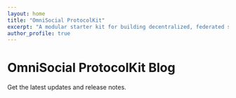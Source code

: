 ```yaml
---
layout: home
title: "OmniSocial ProtocolKit"
excerpt: "A modular starter kit for building decentralized, federated social platforms."
author_profile: true
---
```


# OmniSocial ProtocolKit Blog

Get the latest updates and release notes.
